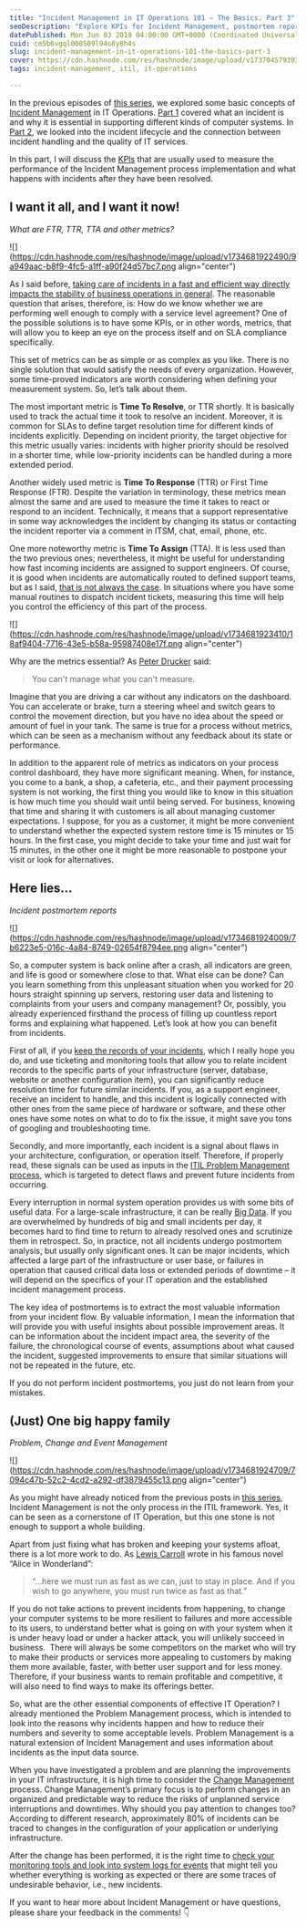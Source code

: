 ```yaml
---
title: "Incident Management in IT Operations 101 – The Basics. Part 3"
seoDescription: "Explore KPIs for Incident Management, postmortem reports, and how Problem, Change, and Event Management enhance IT operations effectively"
datePublished: Mon Jun 03 2019 04:00:00 GMT+0000 (Coordinated Universal Time)
cuid: cm5b6vgql000509l94o8y8h4s
slug: incident-management-in-it-operations-101-the-basics-part-3
cover: https://cdn.hashnode.com/res/hashnode/image/upload/v1737045793934/d6a46807-b458-4311-9d15-7c64d08b2cfc.png
tags: incident-management, itil, it-operations

---
```


In the previous episodes of [this series](https://andrewmatveychuk.com/tag/incident-management), we explored some basic concepts of [Incident Management](https://w.wiki/Chys) in IT Operations. [Part 1](https://andrewmatveychuk.com/incident-management-in-it-operations-101-the-basics-part-1) covered what an incident is and why it is essential in supporting different kinds of computer systems. In [Part 2](https://andrewmatveychuk.com/incident-management-in-it-operations-101-the-basics-part-2), we looked into the incident lifecycle and the connection between incident handling and the quality of IT services.

In this part, I will discuss the [KPIs](https://en.wikipedia.org/wiki/Performance_indicator) that are usually used to measure the performance of the Incident Management process implementation and what happens with incidents after they have been resolved.

## I want it all, and I want it now!

*What are FTR, TTR, TTA and other metrics?*

![](https://cdn.hashnode.com/res/hashnode/image/upload/v1734681922490/9a949aac-b8f9-4fc5-a1ff-a90f24d57bc7.png align="center")

As I said before, [taking care of incidents in a fast and efficient way directly impacts the stability of business operations in general](https://andrewmatveychuk.com/incident-management-in-it-operations-101-the-basics-part-2). The reasonable question that arises, therefore, is: How do we know whether we are performing well enough to comply with a service level agreement? One of the possible solutions is to have some KPIs, or in other words, metrics, that will allow you to keep an eye on the process itself and on SLA compliance specifically.

This set of metrics can be as simple or as complex as you like. There is no single solution that would satisfy the needs of every organization. However, some time-proved indicators are worth considering when defining your measurement system. So, let’s talk about them.

The most important metric is **Time To Resolve**, or TTR shortly. It is basically used to track the actual time it took to resolve an incident. Moreover, it is common for SLAs to define target resolution time for different kinds of incidents explicitly. Depending on incident priority, the target objective for this metric usually varies: incidents with higher priority should be resolved in a shorter time, while low-priority incidents can be handled during a more extended period.

Another widely used metric is **Time To Response** (TTR) or First Time Response (FTR). Despite the variation in terminology, these metrics mean almost the same and are used to measure the time it takes to react or respond to an incident. Technically, it means that a support representative in some way acknowledges the incident by changing its status or contacting the incident reporter via a comment in ITSM, chat, email, phone, etc.

One more noteworthy metric is **Time To Assign** (TTA). It is less used than the two previous ones; nevertheless, it might be useful for understanding how fast incoming incidents are assigned to support engineers. Of course, it is good when incidents are automatically routed to defined support teams, but as I said, [that is not always the case](https://andrewmatveychuk.com/incident-management-in-it-operations-101-the-basics-part-2). In situations where you have some manual routines to dispatch incident tickets, measuring this time will help you control the efficiency of this part of the process.

![](https://cdn.hashnode.com/res/hashnode/image/upload/v1734681923410/18af9404-7716-43e5-b58a-95987408e17f.png align="center")

Why are the metrics essential? As [Peter Drucker](https://en.wikipedia.org/wiki/Peter_Drucker) said:

> You can't manage what you can't measure.

Imagine that you are driving a car without any indicators on the dashboard. You can accelerate or brake, turn a steering wheel and switch gears to control the movement direction, but you have no idea about the speed or amount of fuel in your tank. The same is true for a process without metrics, which can be seen as a mechanism without any feedback about its state or performance.

In addition to the apparent role of metrics as indicators on your process control dashboard, they have more significant meaning. When, for instance, you come to a bank, a shop, a cafeteria, etc., and their payment processing system is not working, the first thing you would like to know in this situation is how much time you should wait until being served. For business, knowing that time and sharing it with customers is all about managing customer expectations. I suppose, for you as a customer, it might be more convenient to understand whether the expected system restore time is 15 minutes or 15 hours. In the first case, you might decide to take your time and just wait for 15 minutes, in the other one it might be more reasonable to postpone your visit or look for alternatives.

## Here lies…

*Incident postmortem reports*

![](https://cdn.hashnode.com/res/hashnode/image/upload/v1734681924009/7b6223e5-016c-4a84-8749-02654f8794ee.png align="center")

So, a computer system is back online after a crash, all indicators are green, and life is good or somewhere close to that. What else can be done? Can you learn something from this unpleasant situation when you worked for 20 hours straight spinning up servers, restoring user data and listening to complaints from your users and company management? Or, possibly, you already experienced firsthand the process of filling up countless report forms and explaining what happened. Let’s look at how you can benefit from incidents.

First of all, if you [keep the records of your incidents](https://andrewmatveychuk.com/incident-management-in-it-operations-101-the-basics-part-2), which I really hope you do, and use ticketing and monitoring tools that allow you to relate incident records to the specific parts of your infrastructure (server, database, website or another configuration item), you can significantly reduce resolution time for future similar incidents. If you, as a support engineer, receive an incident to handle, and this incident is logically connected with other ones from the same piece of hardware or software, and these other ones have some notes on what to do to fix the issue, it might save you tons of googling and troubleshooting time.

Secondly, and more importantly, each incident is a signal about flaws in your architecture, configuration, or operation itself. Therefore, if properly read, these signals can be used as inputs in the [ITIL Problem Management process](https://wiki.en.it-processmaps.com/index.php/Problem_Management), which is targeted to detect flaws and prevent future incidents from occurring.

Every interruption in normal system operation provides us with some bits of useful data. For a large-scale infrastructure, it can be really [Big Data](https://en.wikipedia.org/wiki/Big_data). If you are overwhelmed by hundreds of big and small incidents per day, it becomes hard to find time to return to already resolved ones and scrutinize them in retrospect. So, in practice, not all incidents undergo postmortem analysis, but usually only significant ones. It can be major incidents, which affected a large part of the infrastructure or user base, or failures in operation that caused critical data loss or extended periods of downtime – it will depend on the specifics of your IT operation and the established incident management process.

The key idea of postmortems is to extract the most valuable information from your incident flow. By valuable information, I mean the information that will provide you with useful insights about possible improvement areas. It can be information about the incident impact area, the severity of the failure, the chronological course of events, assumptions about what caused the incident, suggested improvements to ensure that similar situations will not be repeated in the future, etc.

If you do not perform incident postmortems, you just do not learn from your mistakes.

## (Just) One big happy family

*Problem, Change and Event Management*

![](https://cdn.hashnode.com/res/hashnode/image/upload/v1734681924709/7094c47b-52c2-4cd2-a292-df3879455c13.png align="center")

As you might have already noticed from the previous posts in [this series](https://andrewmatveychuk.com/tag/incident-management), Incident Management is not the only process in the ITIL framework. Yes, it can be seen as a cornerstone of IT Operation, but this one stone is not enough to support a whole building.

Apart from just fixing what has broken and keeping your systems afloat, there is a lot more work to do. As [Lewis Carroll](https://en.wikipedia.org/wiki/Lewis_Carroll) wrote in his famous novel “Alice in Wonderland”:

> “…here we must run as fast as we can, just to stay in place. And if you wish to go anywhere, you must run twice as fast as that.”

If you do not take actions to prevent incidents from happening, to change your computer systems to be more resilient to failures and more accessible to its users, to understand better what is going on with your system when it is under heavy load or under a hacker attack, you will unlikely succeed in business.  There will always be some competitors on the market who will try to make their products or services more appealing to customers by making them more available, faster, with better user support and for less money. Therefore, if your business wants to remain profitable and competitive, it will also need to find ways to make its offerings better.

So, what are the other essential components of effective IT Operation? I already mentioned the Problem Management process, which is intended to look into the reasons why incidents happen and how to reduce their numbers and severity to some acceptable levels. Problem Management is a natural extension of Incident Management and uses information about incidents as the input data source.

When you have investigated a problem and are planning the improvements in your IT infrastructure, it is high time to consider the [Change Management](https://w.wiki/Chy$) process. Change Management’s primary focus is to perform changes in an organized and predictable way to reduce the risks of unplanned service interruptions and downtimes. Why should you pay attention to changes too? According to different research, approximately 80% of incidents can be traced to changes in the configuration of your application or underlying infrastructure.

After the change has been performed, it is the right time to [check your monitoring tools and look into system logs for events](https://w.wiki/Chz3) that might tell you whether everything is working as expected or there are some traces of undesirable behavior, i.e., new incidents.

If you want to hear more about Incident Management or have questions, please share your feedback in the comments! 👇